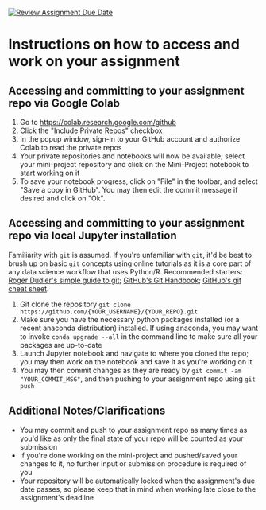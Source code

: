 [![Review Assignment Due Date](https://classroom.github.com/assets/deadline-readme-button-24ddc0f5d75046c5622901739e7c5dd533143b0c8e959d652212380cedb1ea36.svg)](https://classroom.github.com/a/Ao9AmL11)
# Instructions on how to access and work on your assignment

## Accessing and committing to your assignment repo via Google Colab

1. Go to https://colab.research.google.com/github
2. Click the "Include Private Repos" checkbox
3. In the popup window, sign-in to your GitHub account and authorize Colab to read the private repos
4. Your private repositories and notebooks will now be available; select your mini-project repository and click on the Mini-Project notebook to start working on it
5. To save your notebook progress, click on "File" in the toolbar, and select "Save a copy in GitHub". You may then edit the commit message if desired and click on "Ok".

## Accessing and committing to your assignment repo via local Jupyter installation

Familiarity with `git` is assumed. If you're unfamiliar with `git`, it'd be best to brush up on basic `git` concepts using online tutorials as it is a core part of any data science workflow that uses Python/R. Recommended starters: [Roger Dudler's simple guide to git](https://rogerdudler.github.io/git-guide/); [GitHub's Git Handbook](https://guides.github.com/introduction/git-handbook/); [GitHub's git cheat sheet](https://education.github.com/git-cheat-sheet-education.pdf).

1. Git clone the repository `git clone https://github.com/{YOUR_USERNAME}/{YOUR_REPO}.git`
2. Make sure you have the necessary python packages installed (or a recent anaconda distribution) installed. If using anaconda, you may want to invoke `conda upgrade --all` in the command line to make sure all your packages are up-to-date
3. Launch Jupyter notebook and navigate to where you cloned the repo; you may then work on the notebook and save it as you're working on it
4. You may then commit changes as they are ready by `git commit -am "YOUR_COMMIT_MSG"`, and then pushing to your assignment repo using `git push`

## Additional Notes/Clarifications

- You may commit and push to your assignment repo as many times as you'd like as only the final state of your repo will be counted as your submission
- If you're done working on the mini-project and pushed/saved your changes to it, no further input or submission procedure is required of you
- Your repository will be automatically locked when the assignment's due date passes, so please keep that in mind when working late close to the assignment's deadline
